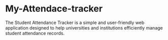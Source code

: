 # My-Attendace-tracker
The Student Attendance Tracker is a simple and user-friendly web application designed to help universities and institutions efficiently manage student attendance records.
